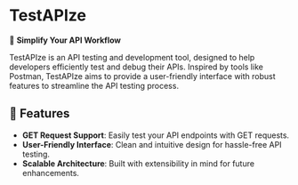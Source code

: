 # TestAPIze  

🚀 **Simplify Your API Workflow**  

TestAPIze is an API testing and development tool, designed to help developers efficiently test and debug their APIs. Inspired by tools like Postman, TestAPIze aims to provide a user-friendly interface with robust features to streamline the API testing process.  

## 🌟 Features  

- **GET Request Support**: Easily test your API endpoints with GET requests.  
- **User-Friendly Interface**: Clean and intuitive design for hassle-free API testing.  
- **Scalable Architecture**: Built with extensibility in mind for future enhancements.  


